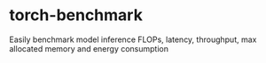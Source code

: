 # torch-benchmark
Easily benchmark model inference FLOPs, latency, throughput, max allocated memory and energy consumption 
